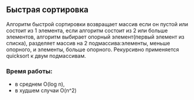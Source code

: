 ## Быстрая сортировка
Алгоритм быстрой сортировки возвращает массив если он пустой или состоит из 1 элемента, если алгоритм состоит из 2 или больше элементов, 
алгоритм выбирает опорный элемент(первый элемент из списка), разделяет массив на 2 подмассива:элементы, меньше опорного, и элементы, больше опорного. Рекурсивно применяется quicksort к двум подмассивам.

### Время работы:
- в среднем O(log n), 
- в худшем случаи O(n^2)